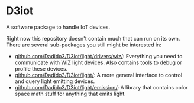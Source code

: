 # D3iot

A software package to handle IoT devices.

Right now this repository doesn't contain much that can run on its own.
There are several sub-packages you still might be interested in:

- [github.com/Dadido3/D3iot/light/drivers/wiz/](light/drivers/wiz/): Everything you need to communicate with WiZ light devices. Also contains tools to debug or profile these devices.
- [github.com/Dadido3/D3iot/light/](light/): A more general interface to control and query light emitting devices.
- [github.com/Dadido3/D3iot/light/emission/](light/emission/): A library that contains color space math stuff for anything that emits light.
